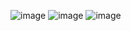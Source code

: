![image](https://user-images.githubusercontent.com/70447976/168422957-d57d631f-5473-41e0-9c97-eb8d358fb04f.png)
![image](https://user-images.githubusercontent.com/70447976/168422966-cf751535-8c14-4a5d-8ead-a8fea0bba0be.png)
![image](https://user-images.githubusercontent.com/70447976/168422969-9a0716b0-9b63-4bc0-b72a-1ec18c69c2b0.png)
